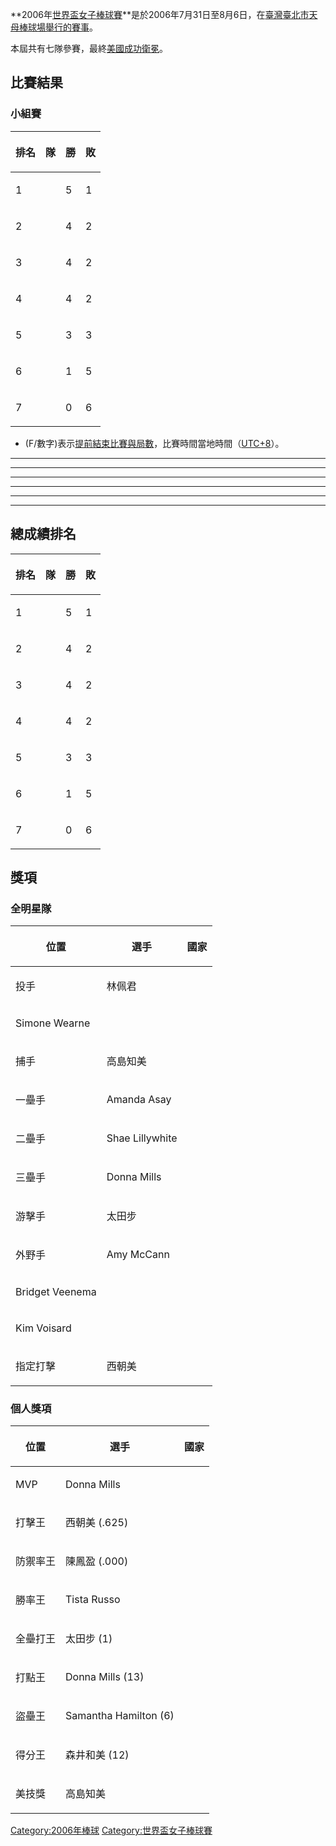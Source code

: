 **2006年[世界盃女子棒球賽](https://zh.wikipedia.org/wiki/世界盃女子棒球賽 "wikilink")**是於2006年7月31日至8月6日，在[臺灣](../Page/臺灣.md "wikilink")[臺北市](../Page/臺北市.md "wikilink")[天母棒球場舉行的賽事](https://zh.wikipedia.org/wiki/天母棒球場 "wikilink")。

本屆共有七隊參賽，最終[美國成功衛冕](https://zh.wikipedia.org/wiki/美國女子棒球代表隊 "wikilink")。

## 比賽結果

### 小組賽

<table>
<thead>
<tr class="header">
<th><p>排名</p></th>
<th><p>隊</p></th>
<th><p>勝</p></th>
<th><p>敗</p></th>
</tr>
</thead>
<tbody>
<tr class="odd">
<td><p>1</p></td>
<td></td>
<td><p>5</p></td>
<td><p>1</p></td>
</tr>
<tr class="even">
<td><p>2</p></td>
<td></td>
<td><p>4</p></td>
<td><p>2</p></td>
</tr>
<tr class="odd">
<td><p>3</p></td>
<td></td>
<td><p>4</p></td>
<td><p>2</p></td>
</tr>
<tr class="even">
<td><p>4</p></td>
<td></td>
<td><p>4</p></td>
<td><p>2</p></td>
</tr>
<tr class="odd">
<td><p>5</p></td>
<td></td>
<td><p>3</p></td>
<td><p>3</p></td>
</tr>
<tr class="even">
<td><p>6</p></td>
<td></td>
<td><p>1</p></td>
<td><p>5</p></td>
</tr>
<tr class="odd">
<td><p>7</p></td>
<td></td>
<td><p>0</p></td>
<td><p>6</p></td>
</tr>
</tbody>
</table>

  - (F/數字)表示[提前結束比賽與局數](https://zh.wikipedia.org/wiki/提前結束比賽 "wikilink")，比賽時間當地時間（[UTC+8](https://zh.wikipedia.org/wiki/UTC+8 "wikilink")）。

-----

-----

-----

-----

-----

-----

## 總成績排名

<table>
<thead>
<tr class="header">
<th><p>排名</p></th>
<th><p>隊</p></th>
<th><p>勝</p></th>
<th><p>敗</p></th>
</tr>
</thead>
<tbody>
<tr class="odd">
<td><p>1</p></td>
<td></td>
<td><p>5</p></td>
<td><p>1</p></td>
</tr>
<tr class="even">
<td><p>2</p></td>
<td></td>
<td><p>4</p></td>
<td><p>2</p></td>
</tr>
<tr class="odd">
<td><p>3</p></td>
<td></td>
<td><p>4</p></td>
<td><p>2</p></td>
</tr>
<tr class="even">
<td><p>4</p></td>
<td></td>
<td><p>4</p></td>
<td><p>2</p></td>
</tr>
<tr class="odd">
<td><p>5</p></td>
<td></td>
<td><p>3</p></td>
<td><p>3</p></td>
</tr>
<tr class="even">
<td><p>6</p></td>
<td></td>
<td><p>1</p></td>
<td><p>5</p></td>
</tr>
<tr class="odd">
<td><p>7</p></td>
<td></td>
<td><p>0</p></td>
<td><p>6</p></td>
</tr>
</tbody>
</table>

## 獎項

### 全明星隊

<table>
<thead>
<tr class="header">
<th><p>位置</p></th>
<th><p>選手</p></th>
<th><p>國家</p></th>
</tr>
</thead>
<tbody>
<tr class="odd">
<td><p>投手</p></td>
<td><p>林佩君</p></td>
<td></td>
</tr>
<tr class="even">
<td><p>Simone Wearne</p></td>
<td></td>
<td></td>
</tr>
<tr class="odd">
<td><p>捕手</p></td>
<td><p>高島知美</p></td>
<td></td>
</tr>
<tr class="even">
<td><p>一壘手</p></td>
<td><p>Amanda Asay</p></td>
<td></td>
</tr>
<tr class="odd">
<td><p>二壘手</p></td>
<td><p>Shae Lillywhite</p></td>
<td></td>
</tr>
<tr class="even">
<td><p>三壘手</p></td>
<td><p>Donna Mills</p></td>
<td></td>
</tr>
<tr class="odd">
<td><p>游擊手</p></td>
<td><p>太田步</p></td>
<td></td>
</tr>
<tr class="even">
<td><p>外野手</p></td>
<td><p>Amy McCann</p></td>
<td></td>
</tr>
<tr class="odd">
<td><p>Bridget Veenema</p></td>
<td></td>
<td></td>
</tr>
<tr class="even">
<td><p>Kim Voisard</p></td>
<td></td>
<td></td>
</tr>
<tr class="odd">
<td><p>指定打擊</p></td>
<td><p>西朝美</p></td>
<td></td>
</tr>
</tbody>
</table>

### 個人獎項

<table>
<thead>
<tr class="header">
<th><p>位置</p></th>
<th><p>選手</p></th>
<th><p>國家</p></th>
</tr>
</thead>
<tbody>
<tr class="odd">
<td><p>MVP</p></td>
<td><p>Donna Mills</p></td>
<td></td>
</tr>
<tr class="even">
<td><p>打擊王</p></td>
<td><p>西朝美 (.625)</p></td>
<td></td>
</tr>
<tr class="odd">
<td><p>防禦率王</p></td>
<td><p>陳鳳盈 (.000)</p></td>
<td></td>
</tr>
<tr class="even">
<td><p>勝率王</p></td>
<td><p>Tista Russo</p></td>
<td></td>
</tr>
<tr class="odd">
<td><p>全壘打王</p></td>
<td><p>太田步 (1)</p></td>
<td></td>
</tr>
<tr class="even">
<td><p>打點王</p></td>
<td><p>Donna Mills (13)</p></td>
<td></td>
</tr>
<tr class="odd">
<td><p>盜壘王</p></td>
<td><p>Samantha Hamilton (6)</p></td>
<td></td>
</tr>
<tr class="even">
<td><p>得分王</p></td>
<td><p>森井和美 (12)</p></td>
<td></td>
</tr>
<tr class="odd">
<td><p>美技獎</p></td>
<td><p>高島知美</p></td>
<td></td>
</tr>
</tbody>
</table>

[Category:2006年棒球](https://zh.wikipedia.org/wiki/Category:2006年棒球 "wikilink") [Category:世界盃女子棒球賽](https://zh.wikipedia.org/wiki/Category:世界盃女子棒球賽 "wikilink")